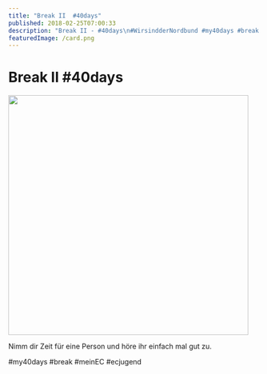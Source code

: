 ```yaml
---
title: "Break II  #40days"
published: 2018-02-25T07:00:33
description: "Break II - #40days\n#WirsindderNordbund #my40days #break #meinEC #ecjugend"
featuredImage: /card.png
---
```


# Break II  #40days

<p><img src="/old/40DAYS_02-25_IN-break2-480x480.jpg" alt width="480" height="480"></p><p>Nimm dir Zeit für eine Person und höre ihr einfach mal gut zu.</p><p>#my40days #break #meinEC #ecjugend</p>
